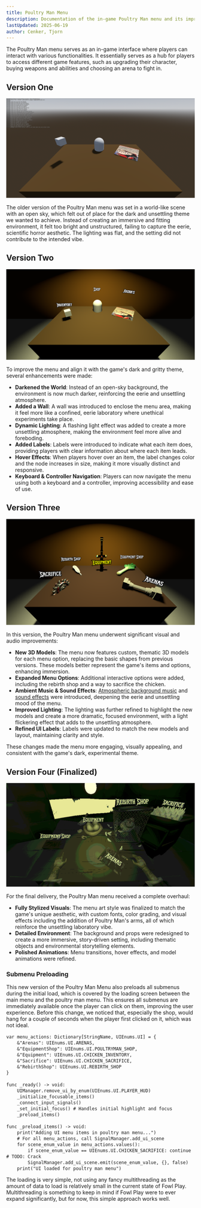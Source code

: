 ```yaml
---
title: Poultry Man Menu
description: Documentation of the in-game Poultry Man menu and its improvements.
lastUpdated: 2025-06-19
author: Cenker, Tjorn
---
```


The Poultry Man menu serves as an in-game interface where players can interact with various functionalities. It essentially serves as a hub for players to access different game features, such as upgrading their character, buying weapons and abilities and choosing an arena to fight in.

## Version One

![Poultry Man Menu Version One](../../../../../assets/fowl-play/gameplay/user-interface/poultry-man-menu/poultryman_v1.png)

The older version of the Poultry Man menu was set in a world-like scene with an open sky, which felt out of place for the dark and unsettling theme we wanted to achieve. Instead of creating an immersive and fitting environment, it felt too bright and unstructured, failing to capture the eerie, scientific horror aesthetic. The lighting was flat, and the setting did not contribute to the intended vibe.

## Version Two

![Poultry Man Menu Version Two](../../../../../assets/fowl-play/gameplay/user-interface/poultry-man-menu/poultryman_v2.png)

To improve the menu and align it with the game's dark and gritty theme, several enhancements were made:

- **Darkened the World**: Instead of an open-sky background, the environment is now much darker, reinforcing the eerie and unsettling atmosphere.
- **Added a Wall**: A wall was introduced to enclose the menu area, making it feel more like a confined, eerie laboratory where unethical experiments take place.
- **Dynamic Lighting**: A flashing light effect was added to create a more unsettling atmosphere, making the environment feel more alive and foreboding.
- **Added Labels**: Labels were introduced to indicate what each item does, providing players with clear information about where each item leads.
- **Hover Effects**: When players hover over an item, the label changes color and the node increases in size, making it more visually distinct and responsive.
- **Keyboard & Controller Navigation**: Players can now navigate the menu using both a keyboard and a controller, improving accessibility and ease of use.

## Version Three

![Poultry Man Menu Version Three](../../../../../assets/fowl-play/gameplay/user-interface/poultry-man-menu/poultryman_v3.png)

In this version, the Poultry Man menu underwent significant visual and audio improvements:

- **New 3D Models**: The menu now features custom, thematic 3D models for each menu option, replacing the basic shapes from previous versions. These models better represent the game's items and options, enhancing immersion.
- **Expanded Menu Options**: Additional interactive options were added, including the rebirth shop and a way to sacrifice the chicken.
- **Ambient Music & Sound Effects**: [Atmospheric background music](/fowl-play/art/music/poultry-man-menu) and [sound effects](/fowl-play/art/sound/poultry-man-menu) were introduced, deepening the eerie and unsettling mood of the menu.
- **Improved Lighting**: The lighting was further refined to highlight the new models and create a more dramatic, focused environment, with a light flickering effect that adds to the unsettling atmosphere.
- **Refined UI Labels**: Labels were updated to match the new models and layout, maintaining clarity and style.

These changes made the menu more engaging, visually appealing, and consistent with the game's dark, experimental theme.

## Version Four (Finalized)

![Poultry Man Menu Version Four](../../../../../assets/fowl-play/gameplay/user-interface/poultry-man-menu/poultryman_v4.png)

For the final delivery, the Poultry Man menu received a complete overhaul:

- **Fully Stylized Visuals**: The menu art style was finalized to match the game's unique aesthetic, with custom fonts, color grading, and visual effects including the addition of Poultry Man's arms, all of which reinforce the unsettling laboratory vibe.
- **Detailed Environment**: The background and props were redesigned to create a more immersive, story-driven setting, including thematic objects and environmental storytelling elements.
- **Polished Animations**: Menu transitions, hover effects, and model animations were refined.

### Submenu Preloading

This new version of the Poultry Man Menu also preloads all submenus during the initial load, which is covered by the loading screen between the main menu and the poultry man menu. This ensures all submenus are immediately available once the player can click on them, improving the user experience.
Before this change, we noticed that, especially the shop, would hang for a couple of seconds when the player first clicked on it, which was not ideal.

```gdscript
var menu_actions: Dictionary[StringName, UIEnums.UI] = {
	&"Arenas": UIEnums.UI.ARENAS,
	&"EquipmentShop": UIEnums.UI.POULTRYMAN_SHOP,
	&"Equipment": UIEnums.UI.CHICKEN_INVENTORY,
	&"Sacrifice": UIEnums.UI.CHICKEN_SACRIFICE,
	&"RebirthShop": UIEnums.UI.REBIRTH_SHOP
}

func _ready() -> void:
	UIManager.remove_ui_by_enum(UIEnums.UI.PLAYER_HUD)
	_initialize_focusable_items()
	_connect_input_signals()
	_set_initial_focus() # Handles initial highlight and focus
	_preload_items()

func _preload_items() -> void:
	print("Adding UI menu items in poultry man menu...")
	# For all menu_actions, call SignalManager.add_ui_scene
	for scene_enum_value in menu_actions.values():
		if scene_enum_value == UIEnums.UI.CHICKEN_SACRIFICE: continue # TODO: Crack
		SignalManager.add_ui_scene.emit(scene_enum_value, {}, false)
	print("UI loaded for poultry man menu")
```

The loading is very simple, not using any fancy multithreading as the amount of data to load is relatively small in the current state of Fowl Play. Multithreading is something to keep in mind if Fowl Play were to ever expand significantly, but for now, this simple approach works well.
